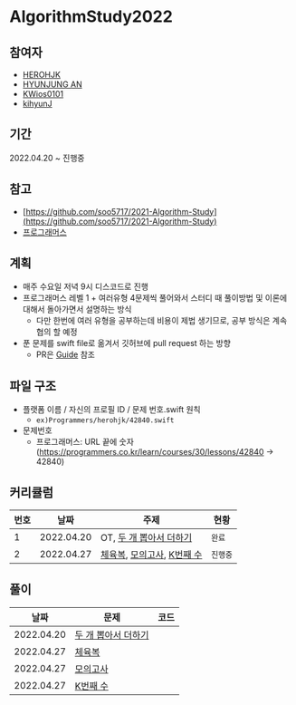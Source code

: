 # AlgorithmStudy2022
## 참여자
* [HEROHJK](https://github.com/herohjk)
* [HYUNJUNG AN](https://github.com/hyunjung-ann)
* [KWios0101](https://github.com/KiWooPark)
* [kihyunJ](https://github.com/kihyunJ)

## 기간
2022.04.20 ~ 진행중

## 참고
* [https://github.com/soo5717/2021-Algorithm-Study](https://github.com/soo5717/2021-Algorithm-Study)
* [프로그래머스](https://programmers.co.kr/learn/challenges)

## 계획
* 매주 수요일 저녁 9시 디스코드로 진행
* 프로그래머스 레벨 1 + 여러유형 4문제씩 풀어와서 스터디 때 풀이방법 및 이론에 대해서 돌아가면서 설명하는 방식
  * 다만 한번에 여러 유형을 공부하는데 비용이 제법 생기므로, 공부 방식은 계속 협의 할 예정
* 푼 문제를 swift file로 옮겨서 깃허브에 pull request 하는 방향
  * PR은 [Guide](repositoryGuide/readme.md) 참조

## 파일 구조
* 플랫폼 이름 / 자신의 프로필 ID / 문제 번호.swift 원칙
  * `ex)Programmers/herohjk/42840.swift`
* 문제번호
  * 프로그래머스: URL 끝에 숫자 (https://programmers.co.kr/learn/courses/30/lessons/42840 -> 42840)

## 커리큘럼
|번호|날짜|주제|현황|
|--|--|--|--|
|1|2022.04.20|OT, [두 개 뽑아서 더하기](https://programmers.co.kr/learn/courses/30/lessons/68644)|`완료`|
|2|2022.04.27|[체육복](https://programmers.co.kr/learn/courses/30/lessons/42862), [모의고사](https://programmers.co.kr/learn/courses/30/lessons/42840), [K번째 수](https://programmers.co.kr/learn/courses/30/lessons/42748) |`진행중`|

## 풀이
|날짜|문제|코드|
|--|--|--|
|2022.04.20|[두 개 뽑아서 더하기](https://programmers.co.kr/learn/courses/30/lessons/68644)||
|2022.04.27|[체육복](https://programmers.co.kr/learn/courses/30/lessons/42862)||
|2022.04.27|[모의고사](https://programmers.co.kr/learn/courses/30/lessons/42840)||
|2022.04.27|[K번째 수](https://programmers.co.kr/learn/courses/30/lessons/42748)||
